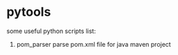 # pytools
some useful python scripts
list:
1. pom_parser   parse pom.xml file for java maven project
